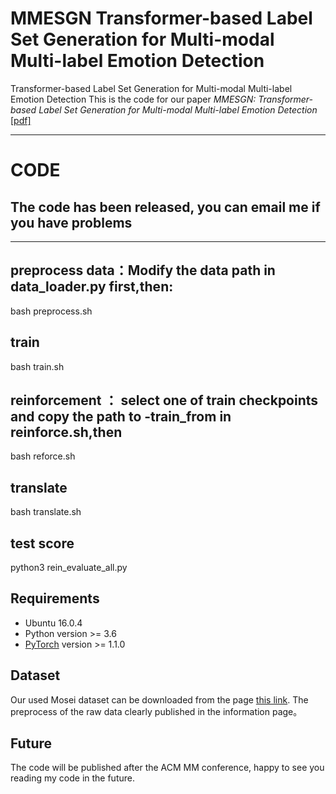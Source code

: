 # MMESGN  Transformer-based Label Set Generation for Multi-modal Multi-label Emotion Detection
Transformer-based Label Set Generation for Multi-modal Multi-label Emotion Detection
This is the code for our paper *MMESGN: Transformer-based Label Set Generation for Multi-modal Multi-label Emotion Detection* [[pdf]](https://dl.acm.org/doi/10.1145/3394171.3413577)

***********************************************************
# CODE
## The code has been released,  you can email me if you have problems

***********************************************************

## preprocess data：Modify the data path in data_loader.py first,then:
bash preprocess.sh
## train
bash train.sh
## reinforcement ： select one of train checkpoints and copy the path to -train_from in reinforce.sh,then
bash reforce.sh
## translate
bash translate.sh
## test score
python3 rein_evaluate_all.py


## Requirements
* Ubuntu 16.0.4
* Python version >= 3.6
* [PyTorch](http://pytorch.org/) version >= 1.1.0

## Dataset
Our used Mosei dataset can be downloaded from the page [this link](https://github.com/A2Zadeh/CMU-MultimodalSDK). The preprocess of the raw data clearly published in the information page。

## Future 
The code will be published after the ACM MM conference, happy to see you reading my code in the future.
